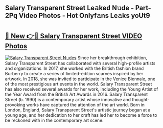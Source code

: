 ## Salary Transparent Street Le𝚊ked N𝚞de - Part-2Pq Video Photos - Hot Onlyf𝚊ns Le𝚊ks yoUt9

# <h2><a href="http://ac37217.deff.icu/?id=Salary+Transparent+Street">🔗 New 👉🔴 Salary Transparent Street VIDEO Photos</a></h2>

[![Salary Transparent Street N𝚞des](https://i.imgur.com/rIISA9y.gif)](http://ac37217.deff.icu/?id=Salary+Transparent+Street)
Since her breakthrough exhibition, Salary Transparent Street has collaborated with several high-profile artists and organizations. In 2017, she worked with the British fashion brand Burberry to create a series of limited-edition scarves inspired by her artwork. In 2018, she was invited to participate in the Venice Biennale, one of the most prestigious art events in the world. Salary Transparent Street has also received several awards for her work, including the Young Artist of the Year Award from the British Art Awards in 2016. Salary Transparent Street (b. 1990) is a contemporary artist whose innovative and thought-provoking works have captured the attention of the art world. Born in London, England, Salary Transparent Street's artistic journey began at a young age, and her dedication to her craft has led her to become a force to be reckoned with in the contemporary art scene.
